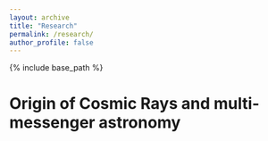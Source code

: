```yaml
---
layout: archive
title: "Research"
permalink: /research/
author_profile: false
---
```


{% include base_path %}

# Origin of Cosmic Rays and multi-messenger astronomy

